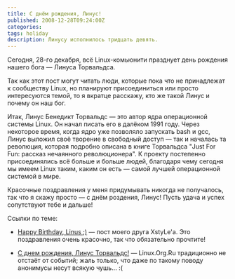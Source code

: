 ```yaml
---
title: С днём рождения, Линус!
published: 2008-12-28T09:24:00Z
categories: 
tags: holiday
description: Линусу исполнилось тридцать девять.
---
```


Сегодня, 28-го декабря, всё Linux-комьюнити празднует день рождения нашего бога — Линуса Торвальдса.

Так как этот пост могут читать люди, которые пока что не принадлежат к сообществу Linux, но планируют присоединиться или просто интересуются темой, то я вкратце расскажу, кто же такой Линус и почему он наш бог.

Итак, Линус Бенедикт Торвальдс — это автор ядра операционной системы Linux. Он начал писать его в далёком 1991 году. Через некоторое время, когда ядро уже позволяло запускать bash и gcc, Линус выложил своё творение в свободный доступ &mdash; так и началась та революция, которая подробно описана в книге Торвальдса "Just For Fun: рассказ нечаянного революционера". К проекту постепенно присоединялись всё больше и больше людей, благодаря чему сегодня мы имеем Linux таким, каким он есть &mdash; самой лучшей операционной системой в мире.

Красочные поздравления у меня придумывать никогда не получалось, так что я скажу просто — с днём роздения, Линус! Пусть удача и успех сопутствуют тебе и дальше!

Ссылки по теме:

* <a href="http://blasux.root.ua/2008/12/happy-birthday-linus.html">Happy Birthday, Linus ;)</a> — пост моего друга XstyLe'а. Это поздравления очень красочно, так что обязательно прочтите!

* <a href="http://www.linux.org.ru/view-message.jsp?msgid=3364799">С днем рождения, Линус Торвальдс!</a> — Linux.Org.Ru традиционно не отстаёт от событий; жаль только, что даже по такому поводу анонимусы несут всякую чушь... :(


